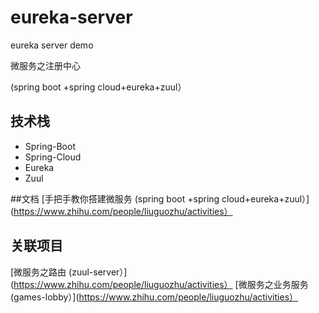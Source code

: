 # eureka-server
eureka server demo

微服务之注册中心

(spring boot +spring cloud+eureka+zuul）

## 技术栈

- Spring-Boot
- Spring-Cloud
- Eureka
- Zuul

##文档
[手把手教你搭建微服务 (spring boot +spring cloud+eureka+zuul）](https://www.zhihu.com/people/liuguozhu/activities）

## 关联项目
[微服务之路由 (zuul-server）](https://www.zhihu.com/people/liuguozhu/activities）
[微服务之业务服务 (games-lobby）](https://www.zhihu.com/people/liuguozhu/activities）
